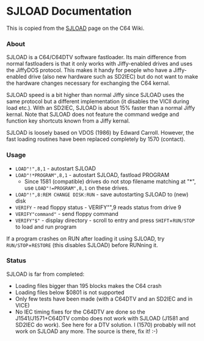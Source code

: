 SJLOAD Documentation
====================

This is copied from the [SJLOAD] page on the C64 Wiki.

### About

SJLOAD is a C64/C64DTV software fastloader. Its main difference from normal
fastloaders is that it only works with Jiffy-enabled drives and uses the
JiffyDOS protocol. This makes it handy for people who have a Jiffy-enabled
drive (also new hardware such as SD2IEC) but do not want to make the
hardware changes necessary for exchanging the C64 kernal.

SJLOAD speed is a bit higher than normal Jiffy since SJLOAD uses the same
protocol but a different implementation (it disables the VICII during load
etc.). With an SD2IEC, SJLOAD is about 15% faster than a normal Jiffy
kernal. Note that SJLOAD does not feature the command wedge and function
key shortcuts known from a Jiffy kernal.

SJLOAD is loosely based on VDOS (1986) by Edward Carroll. However, the fast
loading routines have been replaced completely by 1570 (contact).

### Usage

- `LOAD"!",8,1` - autostart SJLOAD
- `LOAD"!*PROGRAM",8,1` - autostart SJLOAD, fastload PROGRAM
  - Since 1581 (compatible) drives do not stop filename matching at "\*",
    use `LOAD"!=PROGRAM",8,1` on these drives.
- `LOAD"!",8:REM CHANGE DISK:RUN` - save autostarting SJLOAD to (new) disk
- `VERIFY` - read floppy status - VERIFY"",9 reads status from drive 9
- `VERIFY"command"` - send floppy command
- `VERIFY"$"` - display directory - scroll to entry and press
  `SHIFT`+`RUN/STOP` to load and run program

If a program crashes on RUN after loading it using SJLOAD, try
`RUN/STOP`+`RESTORE`  (this disables SJLOAD) before RUNning it.

### Status

SJLOAD is far from completed:

- Loading files bigger than 195 blocks makes the C64 crash
- Loading files below $0801 is not supported
- Only few tests have been made (with a C64DTV and an SD2IEC and in VICE)
- No IEC timing fixes for the C64DTV are done so the J1541/J1571+C64DTV
  combo does not work with SJLOAD (J1581 and SD2IEC do work). See here for
  a DTV solution. I (1570) probably will not work on SJLOAD any more. The
  source is there, fix it! :-)



<!-------------------------------------------------------------------->
[SJLOAD]: https://www.c64-wiki.com/wiki/SJLOAD
